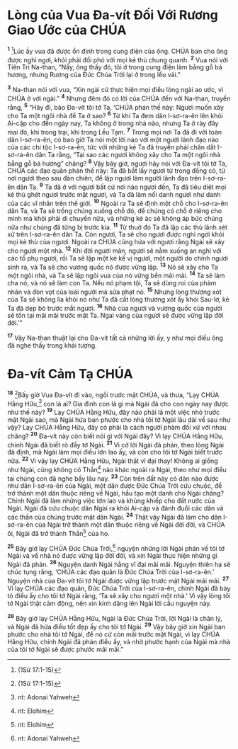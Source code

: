 

# Lòng của Vua Đa-vít Đối Với Rương Giao Ước của CHÚA
<sup><b>1</b></sup> [^1*]Lúc ấy vua đã được ổn định trong cung điện của ông. CHÚA ban cho ông được nghỉ ngơi, khỏi phải đối phó với mọi kẻ thù chung quanh. <sup><b>2</b></sup> Vua nói với Tiên Tri Na-than, “Nầy, ông thấy đó, tôi ở trong cung điện làm bằng gỗ bá hương, nhưng Rương của Đức Chúa Trời lại ở trong lều vải.”

<sup><b>3</b></sup> Na-than nói với vua, “Xin ngài cứ thực hiện mọi điều lòng ngài ao ước, vì CHÚA ở với ngài.” <sup><b>4</b></sup> Nhưng đêm đó có lời của CHÚA đến với Na-than, truyền rằng, <sup><b>5</b></sup> “Hãy đi, bảo Đa-vít tôi tớ Ta, ‘CHÚA phán thế này: Ngươi muốn xây cho Ta một ngôi nhà để Ta ở sao? <sup><b>6</b></sup> Từ khi Ta đem dân I-sơ-ra-ên lên khỏi Ai-cập cho đến ngày nay, Ta không ở trong nhà nào, nhưng Ta ở rày đây mai đó, khi trong trại, khi trong Lều Tạm. <sup><b>7</b></sup> Trong mọi nơi Ta đã đi với toàn dân I-sơ-ra-ên, có bao giờ Ta nói một lời nào với một người lãnh đạo nào của các chi tộc I-sơ-ra-ên, tức với những kẻ Ta đã truyền phải chăn dắt I-sơ-ra-ên dân Ta rằng, “Tại sao các ngươi không xây cho Ta một ngôi nhà bằng gỗ bá hương” chăng? <sup><b>8</b></sup> Vậy bây giờ, ngươi hãy nói với Đa-vít tôi tớ Ta, CHÚA các đạo quân phán thế này: Ta đã bắt lấy ngươi từ trong đồng cỏ, từ nơi ngươi theo sau đàn chiên, để lập ngươi làm người lãnh đạo trên I-sơ-ra-ên dân Ta. <sup><b>9</b></sup> Ta đã ở với ngươi bất cứ nơi nào ngươi đến, Ta đã tiêu diệt mọi kẻ thù ghét ngươi trước mặt ngươi, và Ta đã làm nổi danh ngươi như danh của các vĩ nhân trên thế giới. <sup><b>10</b></sup> Ngoài ra Ta sẽ định một chỗ cho I-sơ-ra-ên dân Ta, và Ta sẽ trồng chúng xuống chỗ đó, để chúng có chỗ ở riêng cho mình mà khỏi phải di chuyển nữa, và những kẻ ác sẽ không áp bức chúng nữa như chúng đã từng bị trước kia. <sup><b>11</b></sup> Từ thuở đó Ta đã lập các thủ lãnh xét xử trên I-sơ-ra-ên dân Ta. Còn ngươi, Ta sẽ cho ngươi được nghỉ ngơi khỏi mọi kẻ thù của ngươi. Ngoài ra CHÚA cũng hứa với ngươi rằng Ngài sẽ xây cho ngươi một nhà. <sup><b>12</b></sup> Khi đời ngươi mãn, ngươi sẽ nằm xuống an nghỉ với các tổ phụ ngươi, rồi Ta sẽ lập một kẻ kế vị ngươi, một người do chính ngươi sinh ra, và Ta sẽ cho vương quốc nó được vững lập. <sup><b>13</b></sup> Nó sẽ xây cho Ta một ngôi nhà, và Ta sẽ lập ngôi vua của nó vững bền mãi mãi. <sup><b>14</b></sup> Ta sẽ làm cha nó, và nó sẽ làm con Ta. Nếu nó phạm tội, Ta sẽ dùng roi của phàm nhân và đòn vọt của loài người mà sửa phạt nó. <sup><b>15</b></sup> Nhưng lòng thương xót của Ta sẽ không lìa khỏi nó như Ta đã cất lòng thương xót ấy khỏi Sau-lơ, kẻ Ta đã dẹp bỏ trước mắt ngươi. <sup><b>16</b></sup> Nhà của ngươi và vương quốc của ngươi sẽ tồn tại mãi mãi trước mặt Ta. Ngai vàng của ngươi sẽ được vững lập đời đời.’”

<sup><b>17</b></sup> Vậy Na-than thuật lại cho Đa-vít tất cả những lời ấy, y như mọi điều ông đã nghe thấy trong khải tượng.

# Đa-vít Cảm Tạ CHÚA
<sup><b>18</b></sup> [^1*]Bấy giờ Vua Đa-vít đi vào, ngồi trước mặt CHÚA, và thưa, “Lạy CHÚA Hằng Hữu,[^1] con là ai? Gia đình con là gì mà Ngài đã cho con ngày nay được như thế này? <sup><b>19</b></sup> Lạy CHÚA Hằng Hữu, đây nào phải là một việc nhỏ trước mặt Ngài sao, mà Ngài hứa ban phước cho nhà tôi tớ Ngài lâu dài về sau như vậy? Lạy CHÚA Hằng Hữu, đây có phải là cách người phàm đối xử với nhau chăng? <sup><b>20</b></sup> Đa-vít này còn biết nói gì với Ngài đây? Vì lạy CHÚA Hằng Hữu, chính Ngài đã biết rõ đầy tớ Ngài. <sup><b>21</b></sup> Vì cớ lời Ngài đã phán, theo lòng Ngài đã định, mà Ngài làm mọi điều lớn lao ấy, và còn cho tôi tớ Ngài biết trước nữa. <sup><b>22</b></sup> Vì vậy lạy CHÚA Hằng Hữu, Ngài thật vĩ đại thay! Không ai giống như Ngài, cũng không có Thần[^3] nào khác ngoài ra Ngài, theo như mọi điều tai chúng con đã nghe bấy lâu nay. <sup><b>23</b></sup> Còn trên đất này có dân nào được như dân I-sơ-ra-ên của Ngài, một dân được Đức Chúa Trời cứu chuộc, để trở thành một dân thuộc riêng về Ngài, hầu tạo một danh cho Ngài chăng? Chính Ngài đã làm những việc lớn lao và khủng khiếp cho đất nước của Ngài. Ngài đã cứu chuộc dân Ngài ra khỏi Ai-cập và đánh đuổi các dân và các thần của chúng trước mặt dân Ngài. <sup><b>24</b></sup> Thật vậy Ngài đã làm cho dân I-sơ-ra-ên của Ngài trở thành một dân thuộc riêng về Ngài đời đời, và CHÚA ôi, Ngài đã trở thành Thần[^4] của họ.

<sup><b>25</b></sup> Bây giờ lạy CHÚA Đức Chúa Trời,[^1] nguyện những lời Ngài phán về tôi tớ Ngài và về nhà nó được vững lập đời đời, và xin Ngài thực hiện những gì Ngài đã phán. <sup><b>26</b></sup> Nguyện danh Ngài hằng vĩ đại mãi mãi. Nguyện thiên hạ sẽ chúc tụng rằng, ‘CHÚA các đạo quân là Đức Chúa Trời của I-sơ-ra-ên.’ Nguyện nhà của Đa-vít tôi tớ Ngài được vững lập trước mặt Ngài mãi mãi. <sup><b>27</b></sup> Vì lạy CHÚA các đạo quân, Đức Chúa Trời của I-sơ-ra-ên, chính Ngài đã bày tỏ điều ấy cho tôi tớ Ngài rằng, ‘Ta sẽ xây cho ngươi một nhà.’ Vì vậy lòng tôi tớ Ngài thật cảm động, nên xin kính dâng lên Ngài lời cầu nguyện này.

<sup><b>28</b></sup> Bây giờ lạy CHÚA Hằng Hữu, Ngài là Đức Chúa Trời, lời Ngài là chân lý, và Ngài đã hứa điều tốt đẹp ấy cho tôi tớ Ngài. <sup><b>29</b></sup> Vậy bây giờ xin Ngài ban phước cho nhà tôi tớ Ngài, để nó cứ còn mãi trước mặt Ngài, vì lạy CHÚA Hằng Hữu, chính Ngài đã phán điều ấy, và nhờ phước hạnh của Ngài mà nhà của tôi tớ Ngài sẽ được phước mãi mãi.”

[^1]: nt: Adonai Yahweh
[^1]: nt: Yahweh Elohim
[^3]: nt: Elohim
[^4]: nt: Elohim
[^1*]: (1Sử 17:1-15)
[^1*]: (1Sử 17:16-27)

